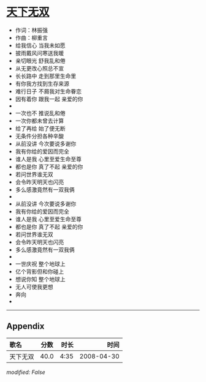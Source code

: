 # [天下无双](https://music.163.com/song?id=65301)

* 作词：林振强
* 作曲：柳重言
* 给我信心 当我未如愿
* 披雨戴风问寒送我暖
* 亲切眼光 舒我乱和倦
* 从无更改心照总不宣
* 长长路中 走到那里生命里
* 有你我方找到生存来源
* 难行日子 不屑我对生命眷恋
* 因有着你 跟我一起 亲爱的你
* 
* 一次也不 推说乱和倦
* 一次你都未曾去计算
* 给了再给 始了便无断
* 无条件分担各种辛酸
* 从前没讲 今次要说多谢你
* 我有你给的爱因而完全
* 谁人是我 心里至爱生命至尊
* 都也是你 真了不起 亲爱的你
* 若问世界谁无双
* 会令昨天明天也闪亮
* 多么感激竟然有一双我俩
* 
* 从前没讲 今次要说多谢你
* 我有你给的爱因而完全
* 谁人是我 心里至爱生命至尊
* 都也是你 真了不起 亲爱的你
* 若问世界谁无双
* 会令昨天明天也闪亮
* 多么感激竟然有一双我俩
* 
* 一世庆祝 整个地球上
* 亿个背影但和你碰上
* 想说你知 整个地球上
* 无人可使我更想
* 奔向
* 


---

## Appendix

|歌名|分数|时长|时间|
|:---|:---:|---:|---:|
|天下无双|40.0|4:35|2008-04-30

*modified: False*